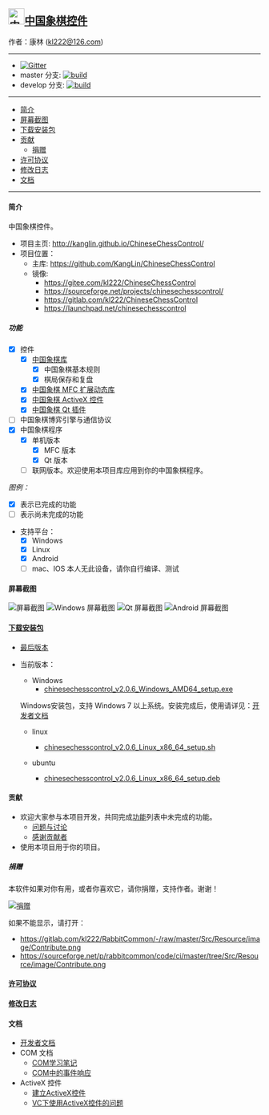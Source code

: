 ## [<img src="Src/Res/Picture/69/bjiang.png" title="中国象棋控件" width="32" height="32"/>中国象棋控件](https://github.com/KangLin/ChineseChessControl)

作者：康林 (kl222@126.com)

------------------------

- [![Gitter](https://badges.gitter.im/ChineseChessControl/community.svg)](https://gitter.im/ChineseChessControl/community?utm_source=badge&utm_medium=badge&utm_campaign=pr-badge)
- master 分支: [![build](https://github.com/KangLin/ChineseChessControl/actions/workflows/build.yml/badge.svg?branch=master)](https://github.com/KangLin/ChineseChessControl/actions/workflows/build.yml)
- develop 分支: [![build](https://github.com/KangLin/ChineseChessControl/actions/workflows/build.yml/badge.svg?branch=develop)](https://github.com/KangLin/ChineseChessControl/actions/workflows/build.yml)

-------------------------

- [简介](#简介)
- [屏幕截图](#屏幕截图)
- [下载安装包](#下载安装包)
- [贡献](#贡献)
  - [捐赠](#捐赠)
- [许可协议](License.md)
- [修改日志](ChangeLog.md)
- [文档](#文档)

-------------------------

#### 简介
中国象棋控件。

- 项目主页: http://kanglin.github.io/ChineseChessControl/
- 项目位置：
  + 主库: https://github.com/KangLin/ChineseChessControl
  + 镜像:
    - https://gitee.com/kl222/ChineseChessControl
    - https://sourceforge.net/projects/chinesechesscontrol/
    - https://gitlab.com/kl222/ChineseChessControl
    - https://launchpad.net/chinesechesscontrol

##### 功能
- [x] 控件
  + [x] [中国象棋库](Documents/Developer.md#中国象棋库)
    - [x] 中国象棋基本规则
    - [x] 棋局保存和复盘
  + [x] [中国象棋 MFC 扩展动态库](Documents/Developer.md#中国象棋-MFC-扩展动态库)
  + [x] [中国象棋 ActiveX 控件](ActiveX.md)
  + [x] [中国象棋 Qt 插件](Documents/Developer.md#中国象棋-Qt-插件)
- [ ] 中国象棋博弈引擎与通信协议
- [x] 中国象棋程序
  + [x] 单机版本
      + [x] MFC 版本
      + [x] Qt 版本
  + [ ] 联网版本。欢迎使用本项目库应用到你的中国象棋程序。

*图例：*

+ [x] 表示已完成的功能
+ [ ] 表示尚未完成的功能

- 支持平台：
  + [x] Windows
  + [x] Linux
  + [x] Android
  + [ ] mac、IOS 本人无此设备，请你自行编译、测试

#### 屏幕截图

![屏幕截图](Documents/Image/ShotScreen.png "屏幕截图")
![Windows 屏幕截图](Documents/Image/windowsShotScreen.png "Windows 屏幕截图")
![Qt 屏幕截图](Documents/Image/QtShotScreen.png "Qt 屏幕截图")
![Android 屏幕截图](Documents/Image/androidShotScreen.jpg "Android 屏幕截图")

#### [下载安装包](https://github.com/KangLin/ChineseChessControl/releases/latest)
+ [最后版本](https://github.com/KangLin/ChineseChessControl/releases/latest)
+ 当前版本：
  - Windows
    - [chinesechesscontrol_v2.0.6_Windows_AMD64_setup.exe](https://github.com/KangLin/ChineseChessControl/releases/download/v2.0.6/chinesechesscontrol_v2.0.6_Windows_AMD64_setup.exe)

  Windows安装包，支持 Windows 7 以上系统。安装完成后，使用请详见：[开发者文档](Documents/Developer.md#调试)

  - linux
    - [chinesechesscontrol_v2.0.6_Linux_x86_64_setup.sh](https://github.com/KangLin/ChineseChessControl/releases/download/v2.0.6/chinesechesscontrol_v2.0.6_Linux_x86_64_setup.sh)

  - ubuntu
    - [chinesechesscontrol_v2.0.6_Linux_x86_64_setup.deb](https://github.com/KangLin/ChineseChessControl/releases/download/v2.0.6/chinesechesscontrol_v2.0.6_Linux_x86_64_setup.deb)

#### 贡献
- 欢迎大家参与本项目开发，共同完成[功能](#功能)列表中未完成的功能。
  + [问题与讨论](https://github.com/KangLin/ChineseChessControl/issues)
  + [感谢贡献者](https://github.com/KangLin/ChineseChessControl/graphs/contributors)
- 使用本项目用于你的项目。

##### 捐赠
本软件如果对你有用，或者你喜欢它，请你捐赠，支持作者。谢谢！

[![捐赠](https://gitlab.com/kl222/RabbitCommon/-/raw/master/Src/Resource/image/Contribute.png "捐赠")](https://gitlab.com/kl222/RabbitCommon/-/raw/master/Src/Resource/image/Contribute.png "捐赠")

如果不能显示，请打开：
- https://gitlab.com/kl222/RabbitCommon/-/raw/master/Src/Resource/image/Contribute.png
- https://sourceforge.net/p/rabbitcommon/code/ci/master/tree/Src/Resource/image/Contribute.png

#### [许可协议](License.md)
#### [修改日志](ChangeLog.md)
#### 文档
- [开发者文档](Documents/Developer.md)
- COM 文档
  + [COM学习笔记](Documents/COM/COM学习笔记.html)
  + [COM中的事件响应](Documents/COM/COM中的事件响应.html)
- ActiveX 控件
  + [建立ActiveX控件](Documents/ActiveX控件/建立ActiveX控件.html)
  + [VC下使用ActiveX控件的问题](Documents/ActiveX控件/VC下使用ActiveX控件的问题.html)

